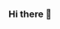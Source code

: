 ### Hi there 👋

<!--
**0xNyk/0xNyk** is a ✨ _special_ ✨ repository because its `README.md` (this file) appears on your GitHub profile.

Here is some stuff I built:

####Solana Social Token: [WOOF Solana](https://github.com/WoofSolana)


[WOOF Rarity Playground](https://playground.woofsolana.io/)
[WOOF SWAP](https://swap.woofsolana.io)
[WOOF DEX](https://dex.woofsolana.io)
[WOOF Staking](https://github.com/WoofSolana)
